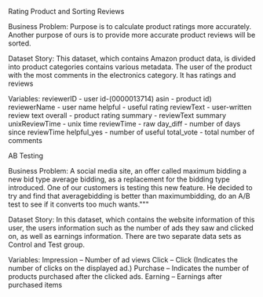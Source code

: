 Rating Product and Sorting Reviews

Business Problem:
Purpose is to calculate product ratings more accurately.
Another purpose of ours is to provide more accurate product reviews will be sorted.

Dataset Story:
This dataset, which contains Amazon product data, is divided into product categories contains various metadata.
The user of the product with the most comments in the electronics category. It has ratings and reviews

Variables:
reviewerID - user id-(0000013714)
asin - product id)
reviewerName - user name
helpful - useful rating
reviewText - user-written review text
overall - product rating
summary - reviewText summary
unixReviewTime - unix time
reviewTime - raw
day_diff - number of days since reviewTime
helpful_yes - number of useful
total_vote - total number of comments


AB Testing

Business Problem:
A social media site, an offer called maximum bidding a new bid type average bidding, as a replacement for the bidding type introduced.
One of our customers is testing this new feature. He decided to try and find that averagebidding is better than maximumbidding,
do an A/B test to see if it converts too much wants."""


Dataset Story:
In this dataset, which contains the website information of this user, the users information such as the number of ads they saw and clicked on, as well as
earnings information. There are two separate data sets as Control and Test group.

Variables:
Impression – Number of ad views
Click – Click (Indicates the number of clicks on the displayed ad.)
Purchase – Indicates the number of products purchased after the clicked ads.
Earning – Earnings after purchased items

